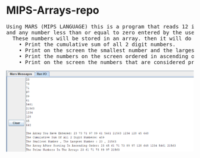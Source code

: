 # MIPS-Arrays-repo



<pre>
Using MARS (MIPS LANGUAGE) this is a program that reads 12 integer numbers greater than zero,
and any number less than or equal to zero entered by the user must be ignored.
  These numbers will be stored in an array. then it will do the following things:
    • Print the cumulative sum of all 2 digit numbers.
    • Print on the screen the smallest number and the largest number.
    • Print the numbers on the screen ordered in ascending order.
    • Print on the screen the numbers that are considered prime.
</pre>
![](SCREENSHOT_1.png)

